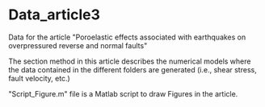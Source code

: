 # Data_article3

Data for the article "Poroelastic effects associated with earthquakes on overpressured reverse and normal faults"

The section method in this article describes the numerical models where the data contained in the different folders are generated (i.e., shear stress, fault velocity, etc.)

"Script_Figure.m" file is a Matlab script to draw Figures in the article.
